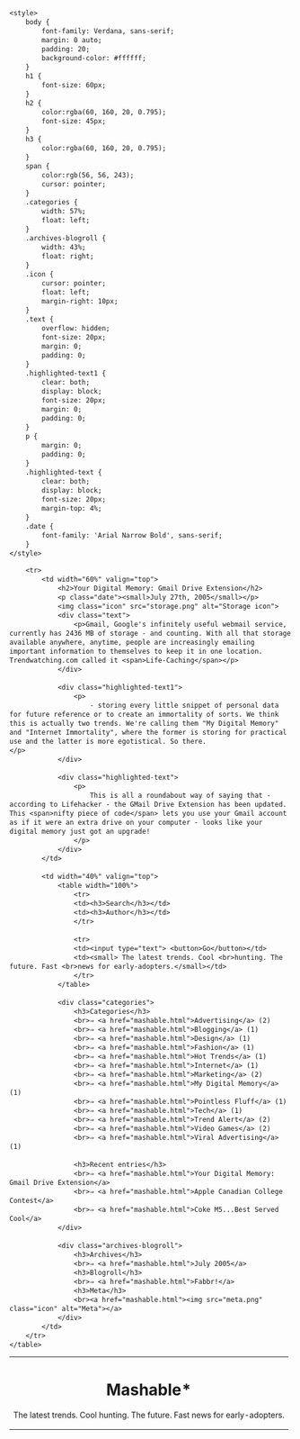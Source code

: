 <!DOCTYPE html>  
<html lang="en">  
<head>  
    <meta charset="UTF-8">  
    <title>Mashable: The New Media Maverick</title>

    <style>
        body {
            font-family: Verdana, sans-serif;
            margin: 0 auto;
            padding: 20; 
            background-color: #ffffff;
        }
        h1 {
            font-size: 60px;
        }
        h2 {
            color:rgba(60, 160, 20, 0.795);
            font-size: 45px;
        }
        h3 {
            color:rgba(60, 160, 20, 0.795);
        }
        span {
            color:rgb(56, 56, 243);
            cursor: pointer;
        }
        .categories {  
            width: 57%;  
            float: left;  
        }  
        .archives-blogroll {  
            width: 43%;  
            float: right;
        }
        .icon {  
            cursor: pointer;  
            float: left;  
            margin-right: 10px;  
        }  
        .text {  
            overflow: hidden;
            font-size: 20px;
            margin: 0;
            padding: 0;
        }
        .highlighted-text1 {
            clear: both;
            display: block;
            font-size: 20px;
            margin: 0;
            padding: 0;
        }
        p {
            margin: 0;
            padding: 0;
        }
        .highlighted-text {
            clear: both;
            display: block;
            font-size: 20px;
            margin-top: 4%;
        }
        .date {
            font-family: 'Arial Narrow Bold', sans-serif;
        }
    </style>
</head>
<body>  
    <table width="100%" cellpadding="10">  
        <tr>  
          <td colspan="2" align="center">  
             <h1>Mashable*</h1>  
             <p>The latest trends. Cool hunting. The future. Fast news for early-adopters.</p>  
          </td>  
        </tr>  
    
        <tr>  
            <td width="60%" valign="top">  
                <h2>Your Digital Memory: Gmail Drive Extension</h2>  
                <p class="date"><small>July 27th, 2005</small></p>  
                <img class="icon" src="storage.png" alt="Storage icon">  
                <div class="text">  
                    <p>Gmail, Google's infinitely useful webmail service, currently has 2436 MB of storage - and counting. With all that storage available anywhere, anytime, people are increasingly emailing important information to themselves to keep it in one location. Trendwatching.com called it <span>Life-Caching</span></p>                
                </div>

                <div class="highlighted-text1">
                    <p> 
                        - storing every little snippet of personal data for future reference or to create an immortality of sorts. We think this is actually two trends. We're calling them "My Digital Memory" and "Internet Immortality", where the former is storing for practical use and the latter is more egotistical. So there.                    </p>
                </div>

                <div class="highlighted-text">
                    <p> 
                        This is all a roundabout way of saying that - according to Lifehacker - the GMail Drive Extension has been updated. This <span>nifty piece of code</span> lets you use your Gmail account as if it were an extra drive on your computer - looks like your digital memory just got an upgrade!
                    </p>
                </div>
            </td>  
    
            <td width="40%" valign="top"> 
                <table width="100%">  
                    <tr>  
                    <td><h3>Search</h3></td>
                    <td><h3>Author</h3></td>  
                    </tr>  
        
                    <tr>  
                    <td><input type="text"> <button>Go</button></td>  
                    <td><small> The latest trends. Cool <br>hunting. The future. Fast <br>news for early-adopters.</small></td>  
                    </tr>  
                </table>  
    
                <div class="categories">  
                    <h3>Categories</h3>  
                    <br>⇒ <a href="mashable.html">Advertising</a> (2)  
                    <br>⇒ <a href="mashable.html">Blogging</a> (1)  
                    <br>⇒ <a href="mashable.html">Design</a> (1)  
                    <br>⇒ <a href="mashable.html">Fashion</a> (1)  
                    <br>⇒ <a href="mashable.html">Hot Trends</a> (1)  
                    <br>⇒ <a href="mashable.html">Internet</a> (1)  
                    <br>⇒ <a href="mashable.html">Marketing</a> (2)  
                    <br>⇒ <a href="mashable.html">My Digital Memory</a> (1)  
                    <br>⇒ <a href="mashable.html">Pointless Fluff</a> (1)  
                    <br>⇒ <a href="mashable.html">Tech</a> (1)  
                    <br>⇒ <a href="mashable.html">Trend Alert</a> (2)  
                    <br>⇒ <a href="mashable.html">Video Games</a> (2)  
                    <br>⇒ <a href="mashable.html">Viral Advertising</a> (1)  
        
                    <h3>Recent entries</h3>  
                    <br>⇒ <a href="mashable.html">Your Digital Memory: Gmail Drive Extension</a>  
                    <br>⇒ <a href="mashable.html">Apple Canadian College Contest</a>  
                    <br>⇒ <a href="mashable.html">Coke M5...Best Served Cool</a>  
                </div>  
    
                <div class="archives-blogroll">  
                    <h3>Archives</h3>  
                    <br>⇒ <a href="mashable.html">July 2005</a>  
                    <h3>Blogroll</h3>  
                    <br>⇒ <a href="mashable.html">Fabbr!</a>  
                    <h3>Meta</h3>  
                    <br><a href="mashable.html"><img src="meta.png" class="icon" alt="Meta"></a>  
                </div>  
            </td>  
        </tr>  
    </table>
</body>  
</html>

